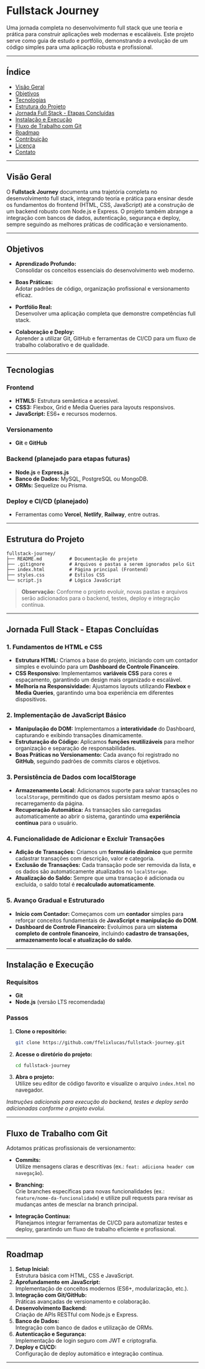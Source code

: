 # Fullstack Journey

Uma jornada completa no desenvolvimento full stack que une teoria e prática para construir aplicações web modernas e escaláveis. Este projeto serve como guia de estudo e portfólio, demonstrando a evolução de um código simples para uma aplicação robusta e profissional.

---

## Índice

- [Visão Geral](#visao-geral)
- [Objetivos](#objetivos)
- [Tecnologias](#tecnologias)
- [Estrutura do Projeto](#estrutura-do-projeto)
- [Jornada Full Stack - Etapas Concluídas](#jornada-full-stack-etapas-concluidas)
- [Instalação e Execução](#instalacao-e-execucao)
- [Fluxo de Trabalho com Git](#fluxo-de-trabalho-com-git)
- [Roadmap](#roadmap)
- [Contribuição](#contribuicao)
- [Licença](#licenca)
- [Contato](#contato)

---

## Visão Geral

O **Fullstack Journey** documenta uma trajetória completa no desenvolvimento full stack, integrando teoria e prática para ensinar desde os fundamentos do frontend (HTML, CSS, JavaScript) até a construção de um backend robusto com Node.js e Express. O projeto também abrange a integração com bancos de dados, autenticação, segurança e deploy, sempre seguindo as melhores práticas de codificação e versionamento.

---

## Objetivos

- **Aprendizado Profundo:**  
  Consolidar os conceitos essenciais do desenvolvimento web moderno.
  
- **Boas Práticas:**  
  Adotar padrões de código, organização profissional e versionamento eficaz.
  
- **Portfólio Real:**  
  Desenvolver uma aplicação completa que demonstre competências full stack.
  
- **Colaboração e Deploy:**  
  Aprender a utilizar Git, GitHub e ferramentas de CI/CD para um fluxo de trabalho colaborativo e de qualidade.

---

## Tecnologias

### Frontend
- **HTML5:** Estrutura semântica e acessível.
- **CSS3:** Flexbox, Grid e Media Queries para layouts responsivos.
- **JavaScript:** ES6+ e recursos modernos.

### Versionamento
- **Git** e **GitHub**

### Backend (planejado para etapas futuras)
- **Node.js** e **Express.js**
- **Banco de Dados:** MySQL, PostgreSQL ou MongoDB.
- **ORMs:** Sequelize ou Prisma.

### Deploy e CI/CD (planejado)
- Ferramentas como **Vercel**, **Netlify**, **Railway**, entre outras.

---

## Estrutura do Projeto

```
fullstack-journey/
├── README.md          # Documentação do projeto
├── .gitignore         # Arquivos e pastas a serem ignorados pelo Git
├── index.html         # Página principal (Frontend)
├── styles.css         # Estilos CSS
└── script.js          # Lógica JavaScript
```

> **Observação:** Conforme o projeto evoluir, novas pastas e arquivos serão adicionados para o backend, testes, deploy e integração contínua.

---

## Jornada Full Stack - Etapas Concluídas

### **1. Fundamentos de HTML e CSS**
- **Estrutura HTML:** Criamos a base do projeto, iniciando com um contador simples e evoluindo para um **Dashboard de Controle Financeiro**.
- **CSS Responsivo:** Implementamos **variáveis CSS** para cores e espaçamento, garantindo um design mais organizado e escalável.
- **Melhoria na Responsividade:** Ajustamos layouts utilizando **Flexbox** e **Media Queries**, garantindo uma boa experiência em diferentes dispositivos.

### **2. Implementação de JavaScript Básico**
- **Manipulação do DOM:** Implementamos a **interatividade** do Dashboard, capturando e exibindo transações dinamicamente.
- **Estruturação do Código:** Aplicamos **funções reutilizáveis** para melhor organização e separação de responsabilidades.
- **Boas Práticas no Versionamento:** Cada avanço foi registrado no **GitHub**, seguindo padrões de commits claros e objetivos.

### **3. Persistência de Dados com localStorage**
- **Armazenamento Local:** Adicionamos suporte para salvar transações no `localStorage`, permitindo que os dados persistam mesmo após o recarregamento da página.
- **Recuperação Automática:** As transações são carregadas automaticamente ao abrir o sistema, garantindo uma **experiência contínua** para o usuário.

### **4. Funcionalidade de Adicionar e Excluir Transações**
- **Adição de Transações:** Criamos um **formulário dinâmico** que permite cadastrar transações com descrição, valor e categoria.
- **Exclusão de Transações:** Cada transação pode ser removida da lista, e os dados são automaticamente atualizados no `localStorage`.
- **Atualização do Saldo:** Sempre que uma transação é adicionada ou excluída, o saldo total é **recalculado automaticamente**.

### **5. Avanço Gradual e Estruturado**
- **Início com Contador:** Começamos com um **contador** simples para reforçar conceitos fundamentais de **JavaScript e manipulação do DOM**.
- **Dashboard de Controle Financeiro:** Evoluímos para um **sistema completo de controle financeiro**, incluindo **cadastro de transações, armazenamento local e atualização do saldo**.

---

## Instalação e Execução

### Requisitos
- **Git**
- **Node.js** (versão LTS recomendada)

### Passos
1. **Clone o repositório:**
   ```bash
   git clone https://github.com/ffelixlucas/fullstack-journey.git
   ```
2. **Acesse o diretório do projeto:**
   ```bash
   cd fullstack-journey
   ```
3. **Abra o projeto:**  
   Utilize seu editor de código favorito e visualize o arquivo `index.html` no navegador.

*Instruções adicionais para execução do backend, testes e deploy serão adicionadas conforme o projeto evolui.*

---

## Fluxo de Trabalho com Git

Adotamos práticas profissionais de versionamento:

- **Commits:**  
  Utilize mensagens claras e descritivas (ex.: `feat: adiciona header com navegação`).

- **Branching:**  
  Crie branches específicas para novas funcionalidades (ex.: `feature/nome-da-funcionalidade`) e utilize pull requests para revisar as mudanças antes de mesclar na branch principal.

- **Integração Contínua:**  
  Planejamos integrar ferramentas de CI/CD para automatizar testes e deploy, garantindo um fluxo de trabalho eficiente e profissional.

---

## Roadmap

1. **Setup Inicial:**  
   Estrutura básica com HTML, CSS e JavaScript.
2. **Aprofundamento em JavaScript:**  
   Implementação de conceitos modernos (ES6+, modularização, etc.).
3. **Integração com Git/GitHub:**  
   Práticas avançadas de versionamento e colaboração.
4. **Desenvolvimento Backend:**  
   Criação de APIs RESTful com Node.js e Express.
5. **Banco de Dados:**  
   Integração com banco de dados e utilização de ORMs.
6. **Autenticação e Segurança:**  
   Implementação de login seguro com JWT e criptografia.
7. **Deploy e CI/CD:**  
   Configuração de deploy automático e integração contínua.

---


